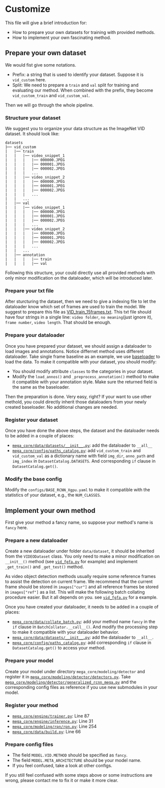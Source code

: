 # Customize

This file will give a brief introduction for:

- How to prepare your own datasets for training with provided methods.
- How to implement your own fascinating method.

## Prepare your own dataset

We would fist give some notations.

- Prefix: a string that is used to identify your dataset. Suppose it is `vid_custom` here.
- Split: We need to prepare a `train` and `val` split for training and evaluating our method. When combined with the
  prefix, they become `vid_custom_train` and `vid_custom_val`.

Then we will go through the whole pipeline.

### Structure your dataset

We suggest you to organize your data structure as the ImageNet VID dataset. It should look like:

```
datasets
├── vid_custom
|   |── train
|   |   |── video_snippet_1
|   |   |   |── 000000.JPEG
|   |   |   |── 000001.JPEG
|   |   |   |── 000002.JPEG
|   |   |   ...
|   |   |── video_snippet_2
|   |   |   |── 000000.JPEG
|   |   |   |── 000001.JPEG
|   |   |   |── 000002.JPEG
|   |   |   ...
|   |   ...
|   |── val
|   |   |── video_snippet_1
|   |   |   |── 000000.JPEG
|   |   |   |── 000001.JPEG
|   |   |   |── 000002.JPEG
|   |   |   ...
|   |   |── video_snippet_2
|   |   |   |── 000000.JPEG
|   |   |   |── 000001.JPEG
|   |   |   |── 000002.JPEG
|   |   |   ...
|   |   ...
|   |── annotation
|   |   |   |── train
|   |   |   |── val
```

Following this structure, your could directly use all provided methods with only minor modification on the dataloader,
which will be introduced later.

### Prepare your txt file

After sturcturing the dataset, then we need to give a indexing file to let the dataloader know which set of frames are
used to train the model. We suggest to prepare this file
as [VID_train_15frames.txt](datasets/ILSVRC2015/ImageSets/VID_train_15frames.txt). This txt file should have four
strings in a single line: `video folder`, `no meaning`(just ignore it), `frame number`, `video length`. That should be
enough.

### Prepare your dataloader

Once you have prepared your dataset, we should assign a dataloader to load images and annotations. Notice differnet
method uses different dataloader. Take single frame baseline as an example, we
use [baseloader](mamba_core/data/datasets/vid.py) to load the data. To make it compatible with your dataset, you should
modify:

- You should modify attribute `classes` to the categories in your dataset.
- Modify the `load_annos()` and `_preprocess_annotation()` method to make it compatible with your annotation style. Make
  sure the returned field is the same as the baseloader.

Then the preparation is done. Very easy, right? If your want to use other methold, you could directly inherit those
dataloaders from your newly created baseloader. No additional changes are needed.

### Register your dataset

Once you have done the above steps, the dataset and the dataloader needs to be added in a couple of places:

- [`mega_core/data/datasets/__init__.py`](mamba_core/data/datasets/__init__.py): add the dataloader to `__all__`
- [`mega_core/config/paths_catalog.py`](mamba_core/config/paths_catalog.py): add `vid_custom_train` and `vid_custom_val`
  as a dictionary name with field `img_dir`, `anno_path` and `img_index` in `DatasetCatalog.DATASETS`. And
  corresponding `if` clause in `DatasetCatalog.get()`.

### Modify the base config

Modify the `configs/BASE_RCNN_Xgpu.yaml` to make it compatible with the statistics of your dataset, e.g.,
the `NUM_CLASSES`.

## Implement your own method

First give your method a fancy name, so suppose your method's name is `fancy` here.

### Prepare a new dataloader

Create a new dataloader under folder `data/dataset`, it should be inherited from the `VIDEODataset` class. You only need
to make a minor modification on `__init__()` method (see [`vid_fgfa.py`](mamba_core/data/datasets/vid_fgfa.py) for
example) and implement `_get_train()` and `_get_test()` method.

As video object detection methods usually require some reference frames to assist the detection on current frame. We
recommend that the current frame should be stored in `images["cur"]` and all reference frames be stored
in `images["ref"]` as a list. This will make the following batch collating procedure easier. But it all depends on you.
see [`vid_fgfa.py`](mamba_core/data/datasets/vid_fgfa.py) for a example.

Once you have created your dataloader, it needs to be added in a couple of places:

- [`mega_core/data/collate_batch.py`](mamba_core/data/collate_batch.py): add your method name `fancy` in the `if` clause
  in `BatchCollator.__call__()`. And modify the processing step to make it compatible with your dataloader behavior.
- [`mega_core/data/datasets/__init__.py`](mamba_core/data/datasets/__init__.py): add the dataloader to `__all__`.
- [`mega_core/config/paths_catalog.py`](mamba_core/config/paths_catalog.py): add corresponding `if` clause
  in `DatasetCatalog.get()` to access your method.

### Prepare your model

Create your model under directory `mega_core/modeling/detector` and register it
in [`mega_core/modeling/detector/detectors.py`](mamba_core/modeling/detector/detectors.py).
Take [`mega_core/modeling/detector/generalized_rcnn_mega.py`](mamba_core/modeling/detector/generalized_rcnn_mega.py) and
the corresponding config files as reference if you use new submodules in your model.

### Register your method

- [`mega_core/engine/trainer.py`](mamba_core/engine/trainer.py): Line 87
- [`mega_core/engine/inference.py`](mamba_core/engine/inference.py): Line 31
- [`mega_core/modeling/rpn/rpn.py`](mamba_core/modeling/rpn/rpn.py): Line 254
- [`mega_core/data/build.py`](mamba_core/data/build.py): Line 66

### Prepare config files

- The field `MODEL.VID.METHOD` should be specified as `fancy`.
- The field `MODEL.META_ARCHITECTURE` should be your model name.
- If you feel confused, take a look at other configs.

If you still feel confused with some steps above or some instructions are wrong, please contact me to fix it or make it
more clear.
